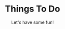 ---
layout: list
title: Things To Do
subtitle: Let's have some fun!
description: Organized in order of closest to farthest from the wedding. Feel free to ask us if you have any questions. :)
menu-order: 2
lang: en
---